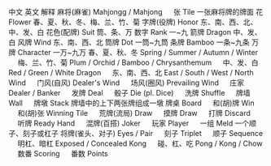 中文	英文	解释
麻将(麻雀)	Mahjongg / Mahjong	　
张	Tile	一张麻将牌的牌面
花	Flower	春、夏、秋、冬、梅、兰、竹、菊
字牌(役牌)	Honor	东、南、西、北、中、发、白
花色(配牌)	Suit	筒、条、万
数字	Rank	一~九
箭牌	Dragon	中、发、白
风牌	Wind	东、南、西、北
筒牌	Dot	一筒~九筒
条牌	Bamboo	一条~九条
万牌	Character	一万~九万
春、夏、秋、冬	Spring / Summer / Autumn / Winter	　
梅、兰、竹、菊	Plum / Orchid / Bamboo / Chrysanthemum	　
中、发、白	Red / Green / White Dragon	　
东、南、西、北	East / South / West / North Wind	　
门风(自风)	Dealer's Wind	　
场风(圈风)	Prevailing Wind	　
庄家	Dealer / Banker	　
发牌	Deal	　
骰子	Die (pl. Dice)	　
洗牌	Shuffle	　
牌墙	Wall	　
牌墩	Stack	牌墙中的上下两张牌组成一墩
牌桌	Board	　
和(胡)牌	Win	　
和(胡)张	Winning Tile	　
荒牌(流局)	Draw	　
摸牌	Draw	　
打牌	Discard	　
听牌	Ready Hand	　
混牌(百搭)	Joker	　
玩家	Player	　
一组	Meld	一个顺子、刻子或杠子
将牌(雀头、对子)	Eyes / Pair	　
刻子	Triplet	　
顺子	Sequence	　
明杠、暗杠	Exposed / Concealed Kong	　
碰、杠、吃	Pong / Kong / Chow	　
数番	Scoring	　
番数	Points	　